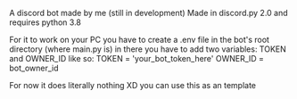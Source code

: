 A discord bot made by me (still in development)
Made in discord.py 2.0 and requires python 3.8

For it to work on your PC you have to create a .env file in the bot's root directory (where main.py is)
in there you have to add two variables: TOKEN and OWNER_ID like so:
TOKEN = 'your_bot_token_here'
OWNER_ID = bot_owner_id

For now it does literally nothing XD you can use this as an template